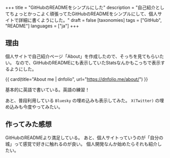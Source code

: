 +++
title = "GitHubのREADMEをシンプルにした"
description = "自己紹介としてちょっとかっこよく頑張ってたGitHubのREADMEをシンプルにして、個人サイトで詳細に書くようにした。"
draft = false
[taxonomies]
tags = ["GitHub", "README"]
languages = ["ja"]
+++

## 理由

個人サイトで自己紹介ページ「About」を作成したので、そっちを見てもらいたい。
なので、GitHubのREADMEにも表示していたStatsなんかもこっちで表示するようにした。

{{ card(title="About me | dnfolio", url="https://dnfolio.me/about/") }}

基本的に英語で書いている。英語の練習！

あと、普段利用している `Bluesky` の埋め込みも表示してみた。
`X(Twitter)` の埋め込みも今度やってみたい。

## 作ってみた感想

GitHubのREADMEより満足している。
あと、個人サイトっていうのが「自分の城」って感覚で好きに触れるのが良い。
個人開発なんか始めたらそれも紹介したい。
